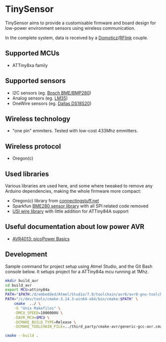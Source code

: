 # TinySensor

TinySensor aims to provide a customisable firmware and board design for low-power environment sensors using wireless communication.

In the complete system, data is received by a [Domoticz](https://domoticz.com/)/[RFlink](http://www.rflink.nl/blog2/) couple.

## Supported MCUs
* ATTiny8xa family

## Supported sensors
* I2C sensors (eg. [Bosch BME/BMP280](https://www.bosch-sensortec.com/bst/products/all_products/bme280))
* Analog sensors (eg. [LM35](http://www.ti.com/lit/ds/symlink/lm35.pdf))
* OneWire sensors (eg. [Dallas DS18S20](https://datasheets.maximintegrated.com/en/ds/DS18S20.pdf))

## Wireless technology
* "one pin" emmiters. Tested with low-cost 433Mhz emmitters.

## Wireless protocol
* Oregon(c)

## Used libraries
Various libraries are used here, and some where tweaked to remove any Arduino dependencies, making the whole firmware more compact:
* Oregon(c) library from [connectingstuff.net](http://www.connectingstuff.net/blog/encodage-protocoles-oregon-scientific-sur-arduino/)
* Sparkfun [BME280 sensor library](https://github.com/sparkfun/SparkFun_BME280_Arduino_Library) with all SPI related code removed
* [USI wire library](https://github.com/puuu/USIWire.git) with little addition for ATTiny84A support


## Useful documentation about low power AVR
* [AVR4013: picoPower Basics](http://www.microchip.com/downloads/en/AppNotes/doc8349.pdf)

## Development
Sample command for project setup using Atmel Studio, and the Git Bash console below.
It setups project for a ATTiny84a mcu running at 1Mhz.

```bash
mkdir build_avr
cd build_avr
export MCU=attiny84a
PATH="$PATH:/d/embedded/Atmel/Studio/7.0/toolchain/avr8/avr8-gnu-toolchain/bin/:/d/embedded/Atmel/Studio/7.0/shellutils/"  \
PATH="/c/dev/tools/cmake-3.14.3-win64-x64/bin/cmake:$PATH" \
	cmake  ../ \
	-G "Unix Makefiles" \
	-DMCU_SPEED=1000000U \
	-DAVR_MCU=$MCU \
	-DCMAKE_BUILD_TYPE=Release \
	-DCMAKE_TOOLCHAIN_FILE=../third_party/cmake-avr/generic-gcc-avr.cmake

cmake --build .

```
